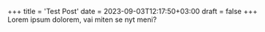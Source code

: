 +++
title = 'Test Post'
date = 2023-09-03T12:17:50+03:00
draft = false
+++
Lorem ipsum dolorem, vai miten se nyt meni? 